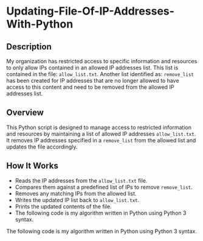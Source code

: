 # Updating-File-Of-IP-Addresses-With-Python
## Description
My organization has restricted access to specific information and resources to only allow IPs contained in an allowed IP addresses list. This list is contained in the file: ```allow_list.txt```. Another list identified as: ```remove_list``` has been created for IP addresses that are no longer allowed to have access to this content and need to be removed from the allowed IP addresses list.
## Overview
This Python script is designed to manage access to restricted information and resources by maintaining a list of allowed IP addresses ```allow_list.txt```. It removes IP addresses specified in a ```remove_list``` from the allowed list and updates the file accordingly.
## How It Works
* Reads the IP addresses from the ```allow_list.txt``` file.
* Compares them against a predefined list of IPs to remove ```remove_list```.
* Removes any matching IPs from the allowed list.
* Writes the updated IP list back to ```allow_list.txt```.
* Prints the updated contents of the file.
* The following code is my algorithm written in Python using Python 3 syntax.

The following code is my algorithm written in Python using Python 3 syntax.

